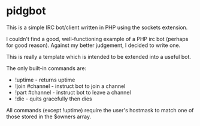 # pidgbot
This is a simple IRC bot/client written in PHP using the sockets extension.

I couldn't find a good, well-functioning example of a PHP irc bot (perhaps for good reason). Against my better judgement, I decided to write one.

This is really a template which is intended to be extended into a useful bot.

The only built-in commands are:

* !uptime - returns uptime
* !join #channel - instruct bot to join a channel
* !part #channel - instruct bot to leave a channel
* !die - quits gracefully then dies

All commands (except !uptime) require the user's hostmask to match one of those stored in the $owners array.
